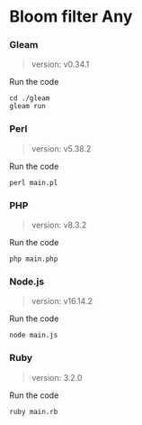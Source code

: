 # Bloom filter Any

### Gleam

> version: v0.34.1

Run the code

```
cd ./gleam
gleam run
```

### Perl

> version: v5.38.2

Run the code

```
perl main.pl
```

### PHP

> version: v8.3.2

Run the code

```
php main.php
```

### Node.js

> version: v16.14.2

Run the code

```
node main.js
```

### Ruby

> version: 3.2.0

Run the code

```
ruby main.rb
```
